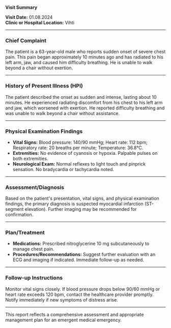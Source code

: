 

**Visit Summary**

**Visit Date:** 01.08.2024  
**Clinic or Hospital Location:** Vihti  

---

### **Chief Complaint**
The patient is a 63-year-old male who reports sudden onset of severe chest pain. This pain began approximately 10 minutes ago and has radiated to his left arm, jaw, and caused him difficulty breathing. He is unable to walk beyond a chair without exertion.

---

### **History of Present Illness (HPI)**
The patient described the onset as sudden and intense, lasting about 10 minutes. He experienced radiating discomfort from his chest to his left arm and jaw, which worsened with exertion. He reported difficulty breathing and was unable to walk beyond a chair without assistance.

---

### **Physical Examination Findings**
- **Vital Signs:** Blood pressure: 140/90 mmHg; Heart rate: 112 bpm; Respiratory rate: 20 breaths per minute; Temperature: 36.8°C.
- **Extremities:** No evidence of cyanosis or hypoxia. Palpable pulses on both extremities.
- **Neurological Exam:** Normal reflexes to light touch and pinprick sensation. No bradycardia or tachycardia noted.

---

### **Assessment/Diagnosis**
Based on the patient's presentation, vital signs, and physical examination findings, the primary diagnosis is suspected myocardial infarction (ST-segment elevation). Further imaging may be recommended for confirmation.

---

### **Plan/Treatment**
- **Medications:** Prescribed nitroglycerine 10 mg subcutaneously to manage chest pain.
- **Procedures/Recommendations:** Suggest further evaluation with an ECG and imaging if indicated. Immediate follow-up as needed.

---

### **Follow-up Instructions**
Monitor vital signs closely. If blood pressure drops below 90/60 mmHg or heart rate exceeds 120 bpm, contact the healthcare provider promptly. Notify immediately if new symptoms of distress arise.

--- 

This report reflects a comprehensive assessment and appropriate management plan for an emergent medical emergency.